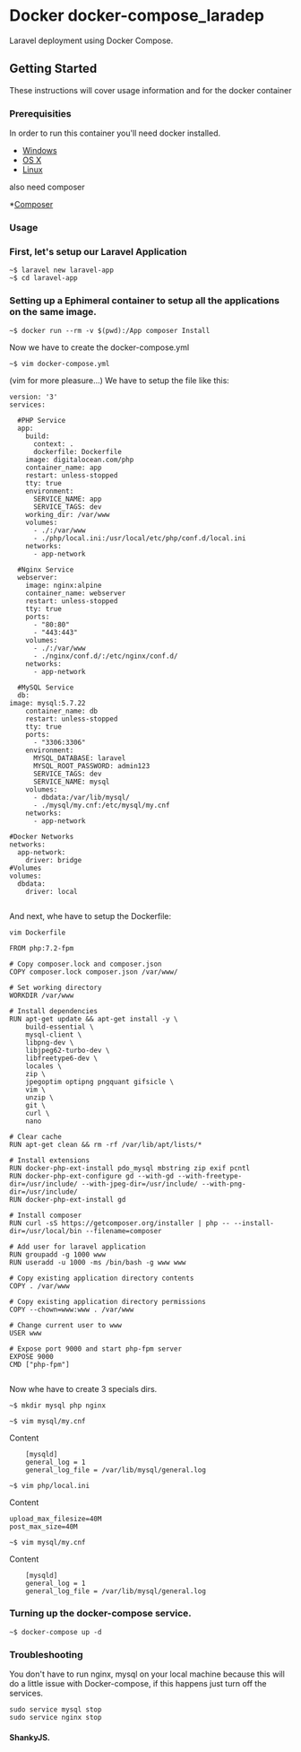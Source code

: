 # Docker docker-compose_laradep
Laravel deployment using Docker Compose.

## Getting Started

These instructions will cover usage information and for the docker container 

### Prerequisities


In order to run this container you'll need docker installed.

* [Windows](https://docs.docker.com/windows/started)
* [OS X](https://docs.docker.com/mac/started/)
* [Linux](https://docs.docker.com/linux/started/)

also need composer 

*[Composer](https://getcomposer.org/download/)

### Usage

### First, let's setup our Laravel Application 

```
~$ laravel new laravel-app
~$ cd laravel-app
```

### Setting up a Ephimeral container to setup all the applications on the same image. 


```
~$ docker run --rm -v $(pwd):/App composer Install 
```


Now we have to create the docker-compose.yml 

```
~$ vim docker-compose.yml 
```
(vim for more pleasure...) 
We have to setup the file like this: 

```
version: '3'
services:

  #PHP Service
  app:
    build:
      context: .
      dockerfile: Dockerfile
    image: digitalocean.com/php
    container_name: app
    restart: unless-stopped
    tty: true
    environment:
      SERVICE_NAME: app
      SERVICE_TAGS: dev
    working_dir: /var/www
    volumes:
      - ./:/var/www
      - ./php/local.ini:/usr/local/etc/php/conf.d/local.ini
    networks:
      - app-network

  #Nginx Service
  webserver:
    image: nginx:alpine
    container_name: webserver
    restart: unless-stopped
    tty: true
    ports:
      - "80:80"
      - "443:443"
    volumes:
      - ./:/var/www
      - ./nginx/conf.d/:/etc/nginx/conf.d/
    networks:
      - app-network

  #MySQL Service
  db:
image: mysql:5.7.22
    container_name: db
    restart: unless-stopped
    tty: true
    ports:
      - "3306:3306"
    environment:
      MYSQL_DATABASE: laravel
      MYSQL_ROOT_PASSWORD: admin123
      SERVICE_TAGS: dev
      SERVICE_NAME: mysql
    volumes:
      - dbdata:/var/lib/mysql/
      - ./mysql/my.cnf:/etc/mysql/my.cnf
    networks:
      - app-network

#Docker Networks
networks:
  app-network:
    driver: bridge
#Volumes
volumes:
  dbdata:
    driver: local
                      
```


And next, whe have to setup the Dockerfile: 

```vim Dockerfile```
```
FROM php:7.2-fpm
  
# Copy composer.lock and composer.json
COPY composer.lock composer.json /var/www/

# Set working directory
WORKDIR /var/www

# Install dependencies
RUN apt-get update && apt-get install -y \
    build-essential \
    mysql-client \
    libpng-dev \
    libjpeg62-turbo-dev \
    libfreetype6-dev \
    locales \
    zip \
    jpegoptim optipng pngquant gifsicle \
    vim \
    unzip \
    git \
    curl \
    nano

# Clear cache
RUN apt-get clean && rm -rf /var/lib/apt/lists/*

# Install extensions
RUN docker-php-ext-install pdo_mysql mbstring zip exif pcntl
RUN docker-php-ext-configure gd --with-gd --with-freetype-dir=/usr/include/ --with-jpeg-dir=/usr/include/ --with-png-dir=/usr/include/
RUN docker-php-ext-install gd

# Install composer
RUN curl -sS https://getcomposer.org/installer | php -- --install-dir=/usr/local/bin --filename=composer

# Add user for laravel application
RUN groupadd -g 1000 www
RUN useradd -u 1000 -ms /bin/bash -g www www

# Copy existing application directory contents
COPY . /var/www

# Copy existing application directory permissions
COPY --chown=www:www . /var/www

# Change current user to www
USER www

# Expose port 9000 and start php-fpm server
EXPOSE 9000
CMD ["php-fpm"]
                                
```

Now whe have to create 3 specials dirs. 

```
~$ mkdir mysql php nginx

~$ vim mysql/my.cnf

```
Content 
```
    [mysqld]
    general_log = 1
    general_log_file = /var/lib/mysql/general.log
```

```
~$ vim php/local.ini 
```
Content
```
upload_max_filesize=40M
post_max_size=40M

```
```
~$ vim mysql/my.cnf 
```
Content 
```
    [mysqld]
    general_log = 1
    general_log_file = /var/lib/mysql/general.log

```
### Turning up the docker-compose service.

```
~$ docker-compose up -d 
```
### Troubleshooting 

You don't have to run nginx, mysql on your local machine because this will do a little issue with Docker-compose, if this happens just turn off the services.

```
sudo service mysql stop
sudo service nginx stop 
```

#### ShankyJS.      
